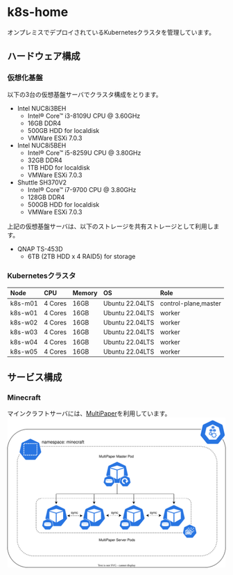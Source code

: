 # k8s-home
オンプレミスでデプロイされているKubernetesクラスタを管理しています。
## ハードウェア構成
### 仮想化基盤
以下の3台の仮想基盤サーバでクラスタ構成をとります。
- Intel NUC8i3BEH
  - Intel® Core™ i3-8109U CPU @ 3.60GHz
  - 16GB DDR4
  - 500GB HDD for localdisk
  - VMWare ESXi 7.0.3
- Intel NUC8i5BEH
  - Intel® Core™ i5-8259U CPU @ 3.80GHz
  - 32GB DDR4
  - 1TB HDD for localdisk
  - VMWare ESXi 7.0.3
- Shuttle SH370V2
  - Intel® Core™ i7-9700 CPU @ 3.80GHz
  - 128GB DDR4
  - 500GB HDD for localdisk
  - VMWare ESXi 7.0.3
  
上記の仮想基盤サーバは、以下のストレージを共有ストレージとして利用します。
- QNAP TS-453D
  - 6TB (2TB HDD x 4 RAID5) for storage

### Kubernetesクラスタ
|Node|CPU|Memory|OS|Role|
|:---|:---|:---|:---|:---|
|k8s-m01|4 Cores|16GB|Ubuntu 22.04LTS|control-plane,master|
|k8s-w01|4 Cores|16GB|Ubuntu 22.04LTS|worker|
|k8s-w02|4 Cores|16GB|Ubuntu 22.04LTS|worker|
|k8s-w03|4 Cores|16GB|Ubuntu 22.04LTS|worker|
|k8s-w04|4 Cores|16GB|Ubuntu 22.04LTS|worker|
|k8s-w05|4 Cores|16GB|Ubuntu 22.04LTS|worker|

## サービス構成
### Minecraft
マインクラフトサーバには、[MultiPaper](https://github.com/MultiPaper/MultiPaper)を利用しています。
![MultiPaper diagram](diagrams/multipaper-diagram.drawio.svg)
